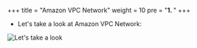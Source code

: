 +++
title = "Amazon VPC Network"
weight = 10
pre = "<b>1. </b>"
+++

* Let's take a look at Amazon VPC Network:

![Let's take a look](/images/AwsNetwork.png)
